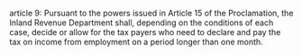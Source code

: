 article 9: 
Pursuant to the powers issued in Article 15 of the Proclamation, the Inland Revenue Department shall, depending on the conditions of each case, decide or allow for the tax payers who need to declare and pay the tax on income from employment on a period longer than one month. 
<ul>
</ul>